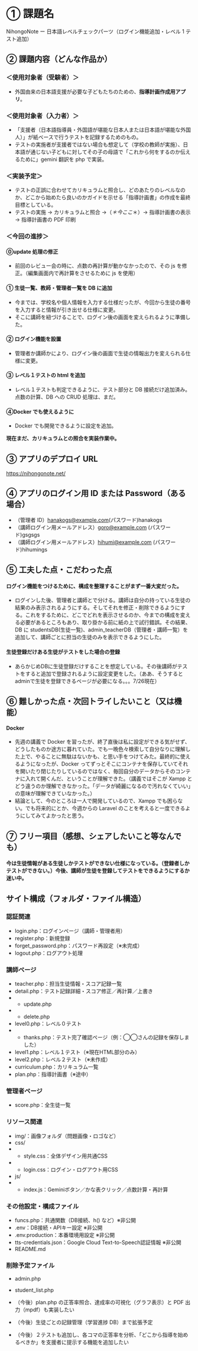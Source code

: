 # ① 課題名

NihongoNote ー 日本語レベルチェックパーツ（ログイン機能追加・レベル 1 テスト追加）

## ② 課題内容（どんな作品か）

### ＜使用対象者（受験者）＞

- 外国由来の日本語支援が必要な子どもたちのための、**指導計画作成用アプリ**。

### ＜使用対象者（入力者）＞

- 「支援者（日本語指導員・外国語が堪能な日本人または日本語が堪能な外国人）」が紙ベースで行うテストを記録するためのもの。
- テストの実施者が支援者ではない場合も想定して（学校の教師が実施）、日本語が通じない子どもに対してその子の母語で「これから何をするのか伝えるために」gemini 翻訳を php で実装。

### ＜実装予定＞

- テストの正誤に合わせてカリキュラムと照合し、どのあたりのレベルなのか、どこから始めたら良いのかガイドを示せる「指導計画書」の作成を最終目標としている。
- テストの実施 → カリキュラムと照合 →（_＊今ここ_＊）→ 指導計画書の表示 → 指導計画書の PDF 印刷

### ＜今回の進捗＞


#### ⓪update 処理の修正
- 前回のレビュー会の時に、点数の再計算が動かなかったので、その js を修正。（編集画面内で再計算をさせるために js を使用）


#### ① 生徒一覧、教師・管理者一覧を DB に追加
- 今までは、学校名や個人情報を入力する仕様だったが、今回から生徒の番号を入力すると情報が引き出せる仕様に変更。
- そこに講師を紐づけることで、ログイン後の画面を変えられるように準備した。


#### ② ログイン機能を設置
- 管理者か講師かにより、ログイン後の画面で生徒の情報出力を変えられる仕様に変更。


#### ③ レベル１テストの html を追加
- レベル１テストも判定できるように、テスト部分と DB 接続だけ追加済み。点数の計算、DB への CRUD 処理は、まだ。


#### ④Docker でも使えるように
- Docker でも開発できるように設定を追加。

**現在まだ、カリキュラムとの照合を実装作業中。**<br>

## ③ アプリのデプロイ URL

https://nihongonote.net/

## ④ アプリのログイン用 ID または Password（ある場合）

- （管理者 ID）hanakogs@example.com(パスワード)hanakogs
- （講師ログイン用メールアドレス）goro@example.com (パスワード)gsgsgs
- （講師ログイン用メールアドレス）hihumi@example.com (パスワード)hihumings

## ⑤ 工夫した点・こだわった点

#### ログイン機能をつけるために、構成を整理することがまず一番大変だった。
- ログインした後、管理者と講師とで分ける。講師は自分の持っている生徒の結果のみ表示されるようにする。そしてそれを修正・削除できるようにする。これをするために、どこでどれを表示させるのか、今までの構成を変える必要があるところもあり、取り掛かる前に紙の上で試行錯誤。その結果、DB に studentsDB(生徒一覧)、admin_teacherDB（管理者・講師一覧）を追加して、講師ごとに担当の生徒のみを表示できるようにした。
#### 生徒登録だけある生徒がテストをした場合の登録
- あらかじめDBに生徒登録だけすることを想定している。その後講師がテストをすると追加で登録されるように設定変更をした。（ああ、そうするとadminで生徒を登録できるページが必要になる。。。7/26現在）

## ⑥ 難しかった点・次回トライしたいこと（又は機能）

#### Docker
- 先週の講義で Docker を習ったが、終了直後は私に設定ができる気がせず、どうしたものか途方に暮れていた。でも一晩色々検索して自分なりに理解した上で、やることに無駄はないかも、と思い手をつけてみた。最終的に使えるようになったが、Docker ってずっとそこにコンテナを保存していてそれを開いたり閉じたりしているのではなく、毎回自分のデータからそのコンテナに入れて開くんだ、ということが理解できた。（講義ではそこが Xampp とどう違うのか理解できなかった。「データが綺麗になるので汚れなくていい」の意味が理解できていなかった。）
- 結論として、今のところは一人で開発しているので、Xampp でも困らない。でも将来的にとか、今週からの Laravel のことを考えると一度できるようにしてみてよかったと思う。

## ⑦ フリー項目（感想、シェアしたいこと等なんでも）

#### 今は生徒情報がある生徒しかテストができない仕様になっている。（登録者しかテストができない。）今後、講師が生徒を登録してテストをできるようにするか迷い中。

## サイト構成（フォルダ・ファイル構造）
### 認証関連
- login.php：ログインページ（講師・管理者用）
- register.php：新規登録
- forget_password.php：パスワード再設定（※未完成）
- logout.php：ログアウト処理

### 講師ページ
- teacher.php：担当生徒情報・スコア記録一覧
- detail.php：テスト記録詳細・スコア修正／再計算／上書き
- - update.php
- - delete.php
- level0.php：レベル０テスト
- - thanks.php：テスト完了確認ページ（例：◯◯さんの記録を保存しました）
- level1.php：レベル１テスト（※現在HTML部分のみ）
- level2.php：レベル２テスト（※未作成）
- curriculum.php：カリキュラム一覧
- plan.php：指導計画書（※途中）

### 管理者ページ
- score.php：全生徒一覧

### リソース関連
- img/：画像フォルダ（問題画像・ロゴなど）
- css/
- - style.css：全体デザイン用共通CSS
- - login.css：ログイン・ログアウト用CSS
- js/
- - index.js：Geminiボタン／かな表クリック／点数計算・再計算

### その他設定・構成ファイル
- funcs.php：共通関数（DB接続、h() など）※非公開
- .env：DB接続・APIキー設定 ※非公開
- .env.production：本番環境用設定 ※非公開
- tts-credentials.json：Google Cloud Text-to-Speech認証情報 ※非公開
- README.md

### 削除予定ファイル
- admin.php
- student_list.php

- （今後）plan.php の正答率照合、達成率の可視化（グラフ表示）と PDF 出力（mpdf）も実装したい
- （今後）生徒ごとの記録管理（学習進捗 DB）まで拡張予定
- （今後）２テストも追加し、各コマの正答率を分析、「どこから指導を始めるべきか」を支援者に提示する機能を追加したい
